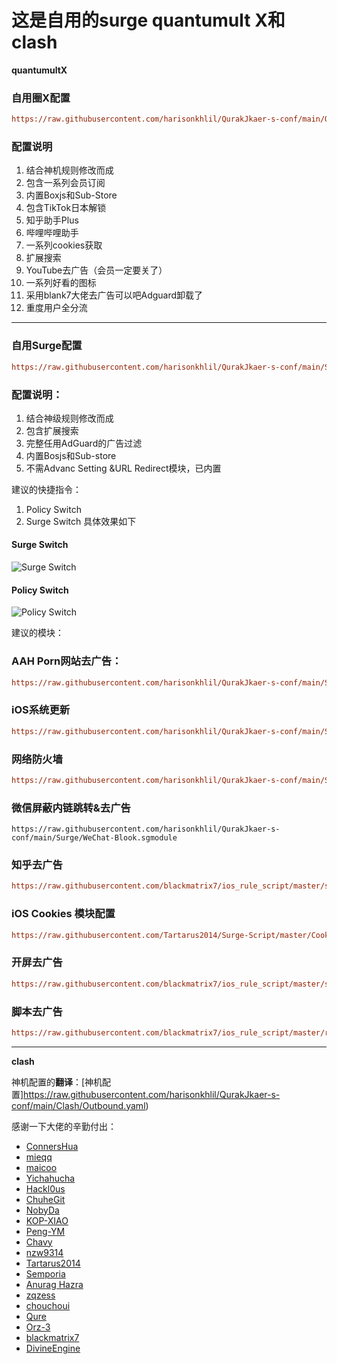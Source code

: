 # 这是自用的surge quantumult X和clash
**quantumultX**

### 自用圈X配置
```ini
https://raw.githubusercontent.com/harisonkhlil/QurakJkaer-s-conf/main/QuantumultX/harisonkhlil.conf
```
### 配置说明
1. 结合神机规则修改而成
2. 包含一系列会员订阅
3. 内置Boxjs和Sub-Store
4. 包含TikTok日本解锁
5. 知乎助手Plus
6. 哔哩哔哩助手
7. 一系列cookies获取
8. 扩展搜索
9. YouTube去广告（会员一定要关了）
10. 一系列好看的图标
11. 采用blank7大佬去广告可以吧Adguard卸载了
12. 重度用户全分流



*******************************
  ### 自用Surge配置
  ```ini
  https://raw.githubusercontent.com/harisonkhlil/QurakJkaer-s-conf/main/Surge/surge-pro.conf
  ```
  ### 配置说明：
  1. 结合神级规则修改而成
  2. 包含扩展搜索
  3. 完整任用AdGuard的广告过滤
  4. 内置Bosjs和Sub-store
  5. 不需Advanc Setting &URL Redirect模块，已内置
  
  
  建议的快捷指令：
  1. Policy Switch[](https://www.icloud.com/shortcuts/4a661ca02485499685552bd9c40b4d68)
  2. Surge Switch[](https://www.icloud.com/shortcuts/99ae49288bb84e018332b162a0144a90)
  具体效果如下
  #### Surge Switch
  ![Surge Switch](https://s3.jpg.cm/2021/08/04/IAGSYt.jpg)
  #### Policy Switch
  ![Policy Switch](https://s3.jpg.cm/2021/08/04/IAGHmr.jpg)
  
  建议的模块：
  ### AAH Porn网站去广告：
  ```ini
  https://raw.githubusercontent.com/harisonkhlil/QurakJkaer-s-conf/main/Surge/AAH-Porn-Ads.sgmodule
  ```
  ### iOS系统更新
  ```ini
  https://raw.githubusercontent.com/harisonkhlil/QurakJkaer-s-conf/main/Surge/Blook-Update.sgmodule
  ```
  ### 网络防火墙
  ```ini
  https://raw.githubusercontent.com/harisonkhlil/QurakJkaer-s-conf/main/Surge/Network-Blook.sgmodule
  ```
  ### 微信屏蔽内链跳转&去广告
  ```
  https://raw.githubusercontent.com/harisonkhlil/QurakJkaer-s-conf/main/Surge/WeChat-Blook.sgmodule
  ````
  ### 知乎去广告
  ```ini
  https://raw.githubusercontent.com/blackmatrix7/ios_rule_script/master/script/zhihu/zhihu_lite.sgmodule
  ```
  ### iOS Cookies 模块配置
  ```ini
  https://raw.githubusercontent.com/Tartarus2014/Surge-Script/master/Cookie.sgmodule
  ```
  ### 开屏去广告
  ```ini
  https://raw.githubusercontent.com/blackmatrix7/ios_rule_script/master/script/startup/startup.sgmodule
  ```
  ### 脚本去广告
  ```ini
  https://raw.githubusercontent.com/blackmatrix7/ios_rule_script/master/rewrite/Surge/AdvertisingScript/AdvertisingScript.sgmodule
  ```
  *********************
  **clash**
  
  神机配置的**翻译**：[神机配置]https://raw.githubusercontent.com/harisonkhlil/QurakJkaer-s-conf/main/Clash/Outbound.yaml)

感谢一下大佬的辛勤付出：
* [ConnersHua](https://github.com/DivineEngine/Profiles/tree/master)
* [mieqq](https://github.com/mieqq/mieqq)
* [maicoo](https://github.com/blankmagic/surge)
* [Yichahucha](https://github.com/yichahucha/surge/tree/master)
* [Hackl0us](https://github.com/Hackl0us)
* [ChuheGit](https://github.com/ChuheGit/1)
* [NobyDa](https://github.com/NobyDa)
* [KOP-XIAO](https://github.com/KOP-XIAO)
* [Peng-YM](https://github.com/Peng-YM)
* [Chavy](https://github.com/chavyleung)
* [nzw9314](https://github.com/nzw9314)
* [Tartarus2014](https://github.com/Tartarus2014)
* [Semporia](https://github.com/Semporia)
* [Anurag Hazra](https://github.com/anuraghazra)
* [zqzess](https://github.com/zqzess)
* [chouchoui](https://github.com/chouchoui)
* [Qure](https://github.com/Koolson/Qure)
* [Orz-3](https://github.com/Orz-3)
* [blackmatrix7](https://github.com/blackmatrix7)
* [DivineEngine](https://github.com/DivineEngine)
